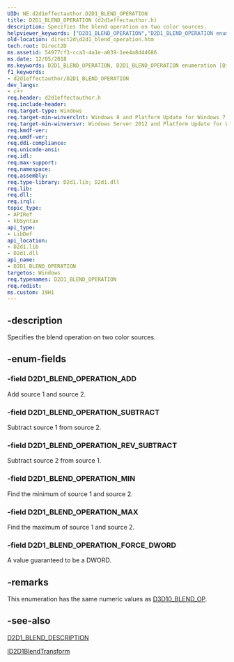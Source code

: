 ```yaml
---
UID: NE:d2d1effectauthor.D2D1_BLEND_OPERATION
title: D2D1_BLEND_OPERATION (d2d1effectauthor.h)
description: Specifies the blend operation on two color sources.
helpviewer_keywords: ["D2D1_BLEND_OPERATION","D2D1_BLEND_OPERATION enumeration [Direct2D]","D2D1_BLEND_OPERATION_ADD","D2D1_BLEND_OPERATION_MAX","D2D1_BLEND_OPERATION_MIN","D2D1_BLEND_OPERATION_REV_SUBSTRACT","D2D1_BLEND_OPERATION_SUBTRACT","d2d1effectauthor/D2D1_BLEND_OPERATION","d2d1effectauthor/D2D1_BLEND_OPERATION_ADD","d2d1effectauthor/D2D1_BLEND_OPERATION_MAX","d2d1effectauthor/D2D1_BLEND_OPERATION_MIN","d2d1effectauthor/D2D1_BLEND_OPERATION_REV_SUBSTRACT","d2d1effectauthor/D2D1_BLEND_OPERATION_SUBTRACT","direct2d.d2d1_blend_operation"]
old-location: direct2d\d2d1_blend_operation.htm
tech.root: Direct2D
ms.assetid: 54977cf3-cca3-4a1e-a039-1ee4a8d44686
ms.date: 12/05/2018
ms.keywords: D2D1_BLEND_OPERATION, D2D1_BLEND_OPERATION enumeration [Direct2D], D2D1_BLEND_OPERATION_ADD, D2D1_BLEND_OPERATION_MAX, D2D1_BLEND_OPERATION_MIN, D2D1_BLEND_OPERATION_REV_SUBSTRACT, D2D1_BLEND_OPERATION_SUBTRACT, d2d1effectauthor/D2D1_BLEND_OPERATION, d2d1effectauthor/D2D1_BLEND_OPERATION_ADD, d2d1effectauthor/D2D1_BLEND_OPERATION_MAX, d2d1effectauthor/D2D1_BLEND_OPERATION_MIN, d2d1effectauthor/D2D1_BLEND_OPERATION_REV_SUBSTRACT, d2d1effectauthor/D2D1_BLEND_OPERATION_SUBTRACT, direct2d.d2d1_blend_operation
f1_keywords:
- d2d1effectauthor/D2D1_BLEND_OPERATION
dev_langs:
- c++
req.header: d2d1effectauthor.h
req.include-header: 
req.target-type: Windows
req.target-min-winverclnt: Windows 8 and Platform Update for Windows 7 [desktop apps \| UWP apps]
req.target-min-winversvr: Windows Server 2012 and Platform Update for Windows Server 2008 R2 [desktop apps \| UWP apps]
req.kmdf-ver: 
req.umdf-ver: 
req.ddi-compliance: 
req.unicode-ansi: 
req.idl: 
req.max-support: 
req.namespace: 
req.assembly: 
req.type-library: D2d1.lib; D2d1.dll
req.lib: 
req.dll: 
req.irql: 
topic_type:
- APIRef
- kbSyntax
api_type:
- LibDef
api_location:
- D2d1.lib
- D2d1.dll
api_name:
- D2D1_BLEND_OPERATION
targetos: Windows
req.typenames: D2D1_BLEND_OPERATION
req.redist: 
ms.custom: 19H1
---
```


## -description

Specifies the blend operation on two color sources.

## -enum-fields

### -field D2D1_BLEND_OPERATION_ADD

Add source 1 and source 2.

### -field D2D1_BLEND_OPERATION_SUBTRACT

Subtract source 1 from source 2.

### -field D2D1_BLEND_OPERATION_REV_SUBTRACT

Subtract source 2 from source 1.

### -field D2D1_BLEND_OPERATION_MIN

Find the minimum of source 1 and source 2.

### -field D2D1_BLEND_OPERATION_MAX

Find the maximum of source 1 and source 2.

### -field D2D1_BLEND_OPERATION_FORCE_DWORD

A value guaranteed to be a DWORD.

## -remarks

This enumeration has the same numeric values as <a href="https://docs.microsoft.com/windows/desktop/api/d3d10/ne-d3d10-d3d10_blend_op">D3D10_BLEND_OP</a>.

## -see-also

<a href="https://docs.microsoft.com/windows/desktop/api/d2d1effectauthor/ns-d2d1effectauthor-d2d1_blend_description">D2D1_BLEND_DESCRIPTION</a>

<a href="https://docs.microsoft.com/windows/desktop/api/d2d1effectauthor/nn-d2d1effectauthor-id2d1blendtransform">ID2D1BlendTransform</a>
